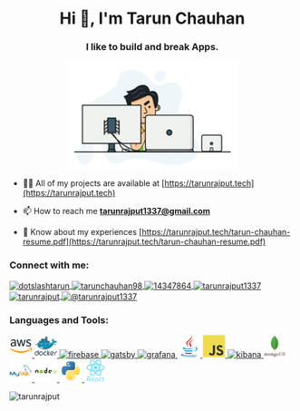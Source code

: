 <h1 align="center">Hi 👋, I'm Tarun Chauhan</h1>
<h3 align="center">I like to build and break Apps.</h3>
<p align="center"> <img src="https://raw.githubusercontent.com/tarunrajput/tarunrajput/main/profile.gif" width=300 /> </p>

- 👨‍💻 All of my projects are available at [https://tarunrajput.tech](https://tarunrajput.tech)

- 📫 How to reach me **tarunrajput1337@gmail.com**

- 📄 Know about my experiences [https://tarunrajput.tech/tarun-chauhan-resume.pdf](https://tarunrajput.tech/tarun-chauhan-resume.pdf)

<h3 align="left">Connect with me:</h3>
    <p align="left">
        <a href="https://twitter.com/dotslashtarun" target="blank">
            <img align="center" src="https://cdn.jsdelivr.net/npm/simple-icons@3.0.1/icons/twitter.svg" alt="dotslashtarun" height="30" width="40" />
        </a>
        <a href="https://linkedin.com/in/tarunchauhan98" target="blank">
            <img align="center" src="https://cdn.jsdelivr.net/npm/simple-icons@3.0.1/icons/linkedin.svg" alt="tarunchauhan98" height="30" width="40" />
        </a>
        <a href="https://stackoverflow.com/users/14347864" target="blank">
            <img align="center" src="https://cdn.jsdelivr.net/npm/simple-icons@3.0.1/icons/stackoverflow.svg" alt="14347864" height="30" width="40" />
        </a>
        <a href="https://www.hackerrank.com/tarunrajput1337" target="blank">
            <img align="center" src="https://cdn.jsdelivr.net/npm/simple-icons@3.0.1/icons/hackerrank.svg" alt="tarunrajput1337" height="30" width="40" />
        </a>
        <a href="https://www.leetcode.com/tarunrajput" target="blank">
            <img align="center" src="https://cdn.jsdelivr.net/npm/simple-icons@3.0.1/icons/leetcode.svg" alt="tarunrajput" height="30" width="40" />
        </a>
        <a href="https://www.hackerearth.com/@tarunrajput1337" target="blank">
            <img align="center" src="https://cdn.jsdelivr.net/npm/simple-icons@3.0.1/icons/hackerearth.svg" alt="@tarunrajput1337" height="30" width="40" />
        </a>
</p>

<h3 align="left">Languages and Tools:</h3>
<p align="left"> 
    <a href="https://aws.amazon.com" target="_blank"> 
        <img src="https://raw.githubusercontent.com/devicons/devicon/master/icons/amazonwebservices/amazonwebservices-original-wordmark.svg" alt="aws" width="40" height="40"/> 
    </a> 
    <a href="https://www.docker.com/" target="_blank"> 
        <img src="https://raw.githubusercontent.com/devicons/devicon/master/icons/docker/docker-original-wordmark.svg" alt="docker" width="40" height="40"/> 
    </a> 
    <a href="https://firebase.google.com/" target="_blank"> 
        <img src="https://www.vectorlogo.zone/logos/firebase/firebase-icon.svg" alt="firebase" width="40" height="40"/> 
    </a> 
    <a href="https://www.gatsbyjs.com/" target="_blank"> 
        <img src="https://www.vectorlogo.zone/logos/gatsbyjs/gatsbyjs-icon.svg" alt="gatsby" width="40" height="40"/> 
    </a> 
    <a href="https://grafana.com" target="_blank"> 
        <img src="https://www.vectorlogo.zone/logos/grafana/grafana-icon.svg" alt="grafana" width="40" height="40"/> 
    </a> 
    <a href="https://www.java.com" target="_blank"> 
        <img src="https://raw.githubusercontent.com/devicons/devicon/master/icons/java/java-original.svg" alt="java" width="40" height="40"/> 
    </a> 
    <a href="https://developer.mozilla.org/en-US/docs/Web/JavaScript" target="_blank"> 
        <img src="https://raw.githubusercontent.com/devicons/devicon/master/icons/javascript/javascript-original.svg" alt="javascript" width="40" height="40"/> 
    </a> 
    <a href="https://www.elastic.co/kibana" target="_blank"> 
        <img src="https://www.vectorlogo.zone/logos/elasticco_kibana/elasticco_kibana-icon.svg" alt="kibana" width="40" height="40"/> 
    </a> 
    <a href="https://www.mongodb.com/" target="_blank"> 
        <img src="https://raw.githubusercontent.com/devicons/devicon/master/icons/mongodb/mongodb-original-wordmark.svg" alt="mongodb" width="40" height="40"/> 
    </a> 
    <a href="https://www.mysql.com/" target="_blank"> 
        <img src="https://raw.githubusercontent.com/devicons/devicon/master/icons/mysql/mysql-original-wordmark.svg" alt="mysql" width="40" height="40"/> 
    </a> 
    <a href="https://nodejs.org" target="_blank"> 
        <img src="https://raw.githubusercontent.com/devicons/devicon/master/icons/nodejs/nodejs-original-wordmark.svg" alt="nodejs" width="40" height="40"/> 
    </a> 
    <a href="https://www.python.org" target="_blank"> 
        <img src="https://raw.githubusercontent.com/devicons/devicon/master/icons/python/python-original.svg" alt="python" width="40" height="40"/> 
    </a> 
    <a href="https://reactjs.org/" target="_blank"> 
        <img src="https://raw.githubusercontent.com/devicons/devicon/master/icons/react/react-original-wordmark.svg" alt="react" width="40" height="40"/> 
    </a> 
</p>

<p>
    <img align="left" src="https://github-readme-stats.vercel.app/api/top-langs?username=tarunrajput&show_icons=true&locale=en&layout=compact" alt="tarunrajput" />
</p>

<!-- <p><img align="left" src="https://github-readme-stats.vercel.app/api?username=tarunrajput&show_icons=true&locale=en" alt="tarunrajput" /></p> -->

<!-- <p><img align="left" src="https://github-readme-streak-stats.herokuapp.com/?user=tarunrajput&" alt="tarunrajput" /></p> -->
